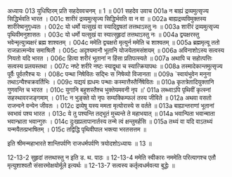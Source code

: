 अध्यायः 013
युधिष्ठिरम् प्रति सहदेववचनम् ॥ 1 ॥
001	सहदेव उवाच 
001a	न बाह्यं द्रव्यमुत्सृज्य सिद्धिर्भवति भारत ।
001c	शारीरं द्रव्यमुत्सृज्य सिद्धिर्भवति वा न वा ॥
002a	बाह्यद्रव्यविमुक्तस्य शारीरेष्वनुगृध्यतः ।
002c	यो धर्मो यत्सुखं वा स्याद्द्विषतां तत्तथाऽस्तु नः ॥
003a	शारीरं द्रव्यमुत्सृज्य पृथिवीमनुशासतः ।
003c	यो धर्मो यत्सुखं वा स्यात्सुहृदां तत्तथाऽस्तु नः ॥
004a	द्व्यक्षरस्तु भवेन्मृत्युत्र्यक्षरं ब्रह्म शाश्वतम् ।
004c	ममेति द्व्यक्षरो मृत्युर्न ममेति च शाश्वतम् ॥
005a	ब्रह्ममृत्यू ततो राजन्नात्मन्येव समाश्रितौ ।
005c	अदृश्यमानौ भूतानि योजयेतामसंशयम् ॥
006a	अविनाशोऽस्य सत्वस्य नियतो यदि भारत ।
006c	हित्वा शरीरं भूतानां न हिंसा प्रतिपत्स्यते ॥
007a	अथापि च सहोत्पत्तिः सत्वस्य प्रलयस्तथा ।
007c	नष्टे शरीरे नष्टः स्याद्वृथा च स्यात्क्रियापथः ॥
008a	तस्मादेकान्तमुत्सृज्य पूर्वैः पूर्वतरैश्च यः ।
008c	पन्था निषेवितः सद्भिः स निषेव्यो विजानता ॥
009a	`स्वायंभुवेन मनुना तथाऽन्यैश्चक्रवर्तिभिः ।
009c	यद्ययं ह्यधमः पन्थाः कस्मात्तैस्तैर्निषेवितः ॥
010a	कृतत्रेतादियुक्तानि गुणवन्ति च भारत ।
010c	युगानि बहुशस्तैश्च भुक्तेयमवनी नृप ॥'
011a	लब्ध्वाऽपि पृथिवीं कृत्स्नां सहस्थावरजङ्गमाम् ।
011c	न भुङ्क्ते यो नृपः सम्यक्किम्फलं तस्य जीविते ॥
012a	अथवा वसतो राजन्वने वन्येन जीवतः ।
012c	द्रव्येषु यस्य ममता मृत्योरास्ये स वर्तते ॥
013a	बाह्यान्तराणां भूतानां स्वभावं पश्य भारत ।
013c	ये तु पश्यन्ति तद्भूतं मुच्यन्ते ते महाभयात् ॥
014a	भवान्पिता भवान्माता भवान्भ्राता भवान्गुरुः ।
014c	दुःखप्रलापानार्तस्य तन्मे त्वं क्षन्तुमर्हसि ॥
015a	तथ्यं वा यदि वाऽतथ्यं यन्मयैतत्प्रभाषितम् ।
015c	तद्विद्धि पृथिवीपाल भक्त्या भरतसत्तम ॥ 

इति श्रीमन्महाभारते शान्तिपर्वणि राजधर्मपर्वणि त्रयोदशोऽध्यायः ॥ 13 ॥

12-13-2 सुहृदां तत्तथास्तु न इति ड. थ. पाठः ॥ 12-13-4 ममेति स्वीकारः नममेति परित्यागश्च एतौ मृत्युशाश्वतौ संसारमोक्षयोर्मूले इत्यर्थः ॥ 12-13-7 सत्वस्य कर्तृत्वधर्मवत्या बुद्धेः ॥
